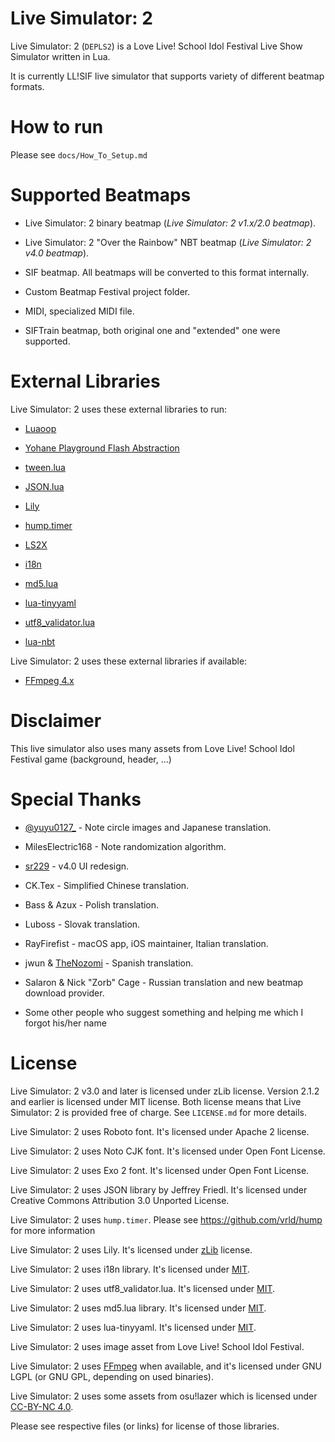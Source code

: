 Live Simulator: 2
=================

Live Simulator: 2 (`DEPLS2`) is a Love Live! School Idol Festival Live Show Simulator written in Lua.

It is currently LL!SIF live simulator that supports variety of different beatmap formats.

How to run
==========

Please see `docs/How_To_Setup.md`

Supported Beatmaps
==================

* Live Simulator: 2 binary beatmap (*Live Simulator: 2 v1.x/2.0 beatmap*).

* Live Simulator: 2 "Over the Rainbow" NBT beatmap (*Live Simulator: 2 v4.0 beatmap*).

* SIF beatmap. All beatmaps will be converted to this format internally.

* Custom Beatmap Festival project folder.

* MIDI, specialized MIDI file.

* SIFTrain beatmap, both original one and "extended" one were supported.

External Libraries
==================

Live Simulator: 2 uses these external libraries to run:

* [Luaoop](https://github.com/ImagicTheCat/Luaoop)

* [Yohane Playground Flash Abstraction](https://github.com/MikuAuahDark/Yohane)

* [tween.lua](https://github.com/kikito/tween.lua)

* [JSON.lua](http://regex.info/blog/lua/json)

* [Lily](https://github.com/MikuAuahDark/lily)

* [hump.timer](https://github.com/vrld/hump)

* [LS2X](https://github.com/MikuAuahDark/ls2x)

* [i18n](https://github.com/kikito/i18n.lua)

* [md5.lua](https://github.com/kikito/md5.lua)

* [lua-tinyyaml](https://github.com/peposso/lua-tinyyaml)

* [utf8_validator.lua](https://github.com/kikito/utf8_validator.lua)

* [lua-nbt](https://github.com/MikuAuahDark/lua-nbt)

Live Simulator: 2 uses these external libraries if available:

* [FFmpeg 4.x](http://ffmpeg.org/)

Disclaimer
==========

This live simulator also uses many assets from Love Live! School Idol Festival game (background, header, ...)

Special Thanks
==============

* [@yuyu0127_](https://twitter.com/yuyu0127_) - Note circle images and Japanese translation.

* MilesElectric168 - Note randomization algorithm.

* [sr229](https://github.com/sr229) - v4.0 UI redesign.

* CK.Tex - Simplified Chinese translation.

* Bass & Azux - Polish translation.

* Luboss - Slovak translation.

* RayFirefist - macOS app, iOS maintainer, Italian translation.

* jwun & [TheNozomi](https://github.com/TheNozomi) - Spanish translation.

* Salaron & Nick "Zorb" Cage - Russian translation and new beatmap download provider.

* Some other people who suggest something and helping me which I forgot his/her name

License
=======

Live Simulator: 2 v3.0 and later is licensed under zLib license. Version 2.1.2 and earlier is licensed under MIT license. Both license means that Live Simulator: 2 is provided free of charge. See `LICENSE.md` for more details.

Live Simulator: 2 uses Roboto font. It's licensed under Apache 2 license.

Live Simulator: 2 uses Noto CJK font. It's licensed under Open Font License.

Live Simulator: 2 uses Exo 2 font. It's licensed under Open Font License.

Live Simulator: 2 uses JSON library by Jeffrey Friedl. It's licensed under Creative Commons Attribution 3.0 Unported License.

Live Simulator: 2 uses `hump.timer`. Please see https://github.com/vrld/hump for more information

Live Simulator: 2 uses Lily. It's licensed under [zLib](https://github.com/MikuAuahDark/lily/blob/master/LICENSE.md) license.

Live Simulator: 2 uses i18n library. It's licensed under [MIT](https://github.com/kikito/i18n.lua/blob/master/LICENSE).

Live Simulator: 2 uses utf8_validator.lua. It's licensed under [MIT](https://github.com/kikito/utf8_validator.lua/blob/master/MIT-LICENSE.txt).

Live Simulator: 2 uses md5.lua library. It's licensed under [MIT](https://github.com/kikito/md5.lua/blob/master/MIT-LICENSE.txt).

Live Simulator: 2 uses lua-tinyyaml. It's licensed under [MIT](https://github.com/peposso/lua-tinyyaml/blob/master/LICENSE).

Live Simulator: 2 uses image asset from Love Live! School Idol Festival.

Live Simulator: 2 uses [FFmpeg](https://www.ffmpeg.org/) when available, and it's licensed under GNU LGPL (or GNU GPL, depending on used binaries).

Live Simulator: 2 uses some assets from osu!lazer which is licensed under [CC-BY-NC 4.0](https://github.com/ppy/osu-resources/blob/master/LICENCE.md).

Please see respective files (or links) for license of those libraries.
